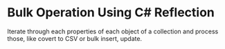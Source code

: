 # Bulk Operation Using C# Reflection

Iterate through each properties of each object of a collection and process those, like covert to CSV or bulk insert, update.
